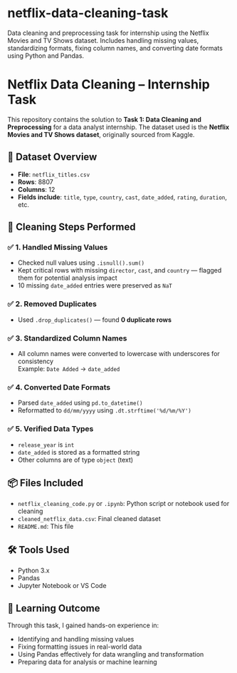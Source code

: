 # netflix-data-cleaning-task
Data cleaning and preprocessing task for internship using the Netflix Movies and TV Shows dataset. Includes handling missing values, standardizing formats, fixing column names, and converting date formats using Python and Pandas.
# Netflix Data Cleaning – Internship Task

This repository contains the solution to **Task 1: Data Cleaning and Preprocessing** for a data analyst internship. The dataset used is the **Netflix Movies and TV Shows dataset**, originally sourced from Kaggle.

## 📂 Dataset Overview

- **File**: `netflix_titles.csv`
- **Rows**: 8807
- **Columns**: 12
- **Fields include**: `title`, `type`, `country`, `cast`, `date_added`, `rating`, `duration`, etc.

## 🧼 Cleaning Steps Performed

### ✅ 1. Handled Missing Values
- Checked null values using `.isnull().sum()`
- Kept critical rows with missing `director`, `cast`, and `country` — flagged them for potential analysis impact
- 10 missing `date_added` entries were preserved as `NaT`

### ✅ 2. Removed Duplicates
- Used `.drop_duplicates()` — found **0 duplicate rows**

### ✅ 3. Standardized Column Names
- All column names were converted to lowercase with underscores for consistency  
  Example: `Date Added` → `date_added`

### ✅ 4. Converted Date Formats
- Parsed `date_added` using `pd.to_datetime()`
- Reformatted to `dd/mm/yyyy` using `.dt.strftime('%d/%m/%Y')`

### ✅ 5. Verified Data Types
- `release_year` is `int`
- `date_added` is stored as a formatted string
- Other columns are of type `object` (text)

## 📦 Files Included

- `netflix_cleaning_code.py` or `.ipynb`: Python script or notebook used for cleaning
- `cleaned_netflix_data.csv`: Final cleaned dataset
- `README.md`: This file

## 🛠 Tools Used

- Python 3.x
- Pandas
- Jupyter Notebook or VS Code

## 🎯 Learning Outcome

Through this task, I gained hands-on experience in:
- Identifying and handling missing values
- Fixing formatting issues in real-world data
- Using Pandas effectively for data wrangling and transformation
- Preparing data for analysis or machine learning



